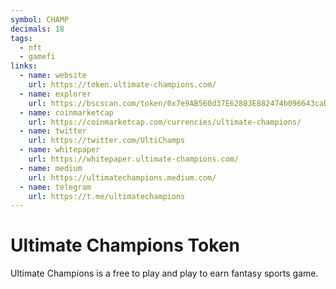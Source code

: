 ```yaml
---
symbol: CHAMP
decimals: 18
tags:
  - nft
  - gamefi
links:
  - name: website
    url: https://token.ultimate-champions.com/
  - name: explorer
    url: https://bscscan.com/token/0x7e9AB560d37E62883E882474b096643caB234B65
  - name: coinmarketcap
    url: https://coinmarketcap.com/currencies/ultimate-champions/
  - name: twitter
    url: https://twitter.com/UltiChamps
  - name: whitepaper
    url: https://whitepaper.ultimate-champions.com/
  - name: medium
    url: https://ultimatechampions.medium.com/
  - name: telegram
    url: https://t.me/ultimatechampions
---
```


# Ultimate Champions Token

Ultimate Champions is a free to play and play to earn fantasy sports game.
